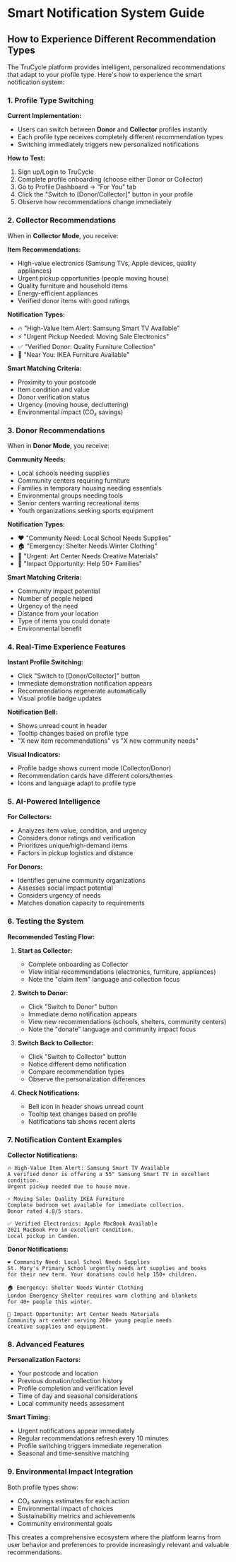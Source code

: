 # Smart Notification System Guide

## How to Experience Different Recommendation Types

The TruCycle platform provides intelligent, personalized recommendations that adapt to your profile type. Here's how to experience the smart notification system:

### 1. Profile Type Switching

**Current Implementation:**
- Users can switch between **Donor** and **Collector** profiles instantly
- Each profile type receives completely different recommendation types
- Switching immediately triggers new personalized notifications

**How to Test:**
1. Sign up/Login to TruCycle
2. Complete profile onboarding (choose either Donor or Collector)
3. Go to Profile Dashboard → "For You" tab
4. Click the "Switch to [Donor/Collector]" button in your profile
5. Observe how recommendations change immediately

### 2. Collector Recommendations

When in **Collector Mode**, you receive:

**Item Recommendations:**
- High-value electronics (Samsung TVs, Apple devices, quality appliances)
- Urgent pickup opportunities (people moving house)
- Quality furniture and household items
- Energy-efficient appliances
- Verified donor items with good ratings

**Notification Types:**
- 🔥 "High-Value Item Alert: Samsung Smart TV Available"
- ⚡ "Urgent Pickup Needed: Moving Sale Electronics"
- ✅ "Verified Donor: Quality Furniture Collection"
- 📍 "Near You: IKEA Furniture Available"

**Smart Matching Criteria:**
- Proximity to your postcode
- Item condition and value
- Donor verification status
- Urgency (moving house, decluttering)
- Environmental impact (CO₂ savings)

### 3. Donor Recommendations

When in **Donor Mode**, you receive:

**Community Needs:**
- Local schools needing supplies
- Community centers requiring furniture
- Families in temporary housing needing essentials
- Environmental groups needing tools
- Senior centers wanting recreational items
- Youth organizations seeking sports equipment

**Notification Types:**
- ❤️ "Community Need: Local School Needs Supplies"
- 🏠 "Emergency: Shelter Needs Winter Clothing"
- 🎨 "Urgent: Art Center Needs Creative Materials"
- 👥 "Impact Opportunity: Help 50+ Families"

**Smart Matching Criteria:**
- Community impact potential
- Number of people helped
- Urgency of the need
- Distance from your location
- Type of items you could donate
- Environmental benefit

### 4. Real-Time Experience Features

**Instant Profile Switching:**
- Click "Switch to [Donor/Collector]" button
- Immediate demonstration notification appears
- Recommendations regenerate automatically
- Visual profile badge updates

**Notification Bell:**
- Shows unread count in header
- Tooltip changes based on profile type
- "X new item recommendations" vs "X new community needs"

**Visual Indicators:**
- Profile badge shows current mode (Collector/Donor)
- Recommendation cards have different colors/themes
- Icons and language adapt to profile type

### 5. AI-Powered Intelligence

**For Collectors:**
- Analyzes item value, condition, and urgency
- Considers donor ratings and verification
- Prioritizes unique/high-demand items
- Factors in pickup logistics and distance

**For Donors:**
- Identifies genuine community organizations
- Assesses social impact potential
- Considers urgency of needs
- Matches donation capacity to requirements

### 6. Testing the System

**Recommended Testing Flow:**
1. **Start as Collector:**
   - Complete onboarding as Collector
   - View initial recommendations (electronics, furniture, appliances)
   - Note the "claim item" language and collection focus

2. **Switch to Donor:**
   - Click "Switch to Donor" button
   - Immediate demo notification appears
   - View new recommendations (schools, shelters, community centers)
   - Note the "donate" language and community impact focus

3. **Switch Back to Collector:**
   - Click "Switch to Collector" button
   - Notice different demo notification
   - Compare recommendation types
   - Observe the personalization differences

4. **Check Notifications:**
   - Bell icon in header shows unread count
   - Tooltip text changes based on profile
   - Notifications tab shows recent alerts

### 7. Notification Content Examples

**Collector Notifications:**
```
🔥 High-Value Item Alert: Samsung Smart TV Available
A verified donor is offering a 55" Samsung Smart TV in excellent condition. 
Urgent pickup needed due to house move.

⚡ Moving Sale: Quality IKEA Furniture
Complete bedroom set available for immediate collection. 
Donor rated 4.8/5 stars.

✅ Verified Electronics: Apple MacBook Available
2021 MacBook Pro in excellent condition. 
Local pickup in Camden.
```

**Donor Notifications:**
```
❤️ Community Need: Local School Needs Supplies
St. Mary's Primary School urgently needs art supplies and books 
for their new term. Your donations could help 150+ children.

🏠 Emergency: Shelter Needs Winter Clothing
London Emergency Shelter requires warm clothing and blankets 
for 40+ people this winter.

🎨 Impact Opportunity: Art Center Needs Materials
Community art center serving 200+ young people needs 
creative supplies and equipment.
```

### 8. Advanced Features

**Personalization Factors:**
- Your postcode and location
- Previous donation/collection history
- Profile completion and verification level
- Time of day and seasonal considerations
- Local community needs assessment

**Smart Timing:**
- Urgent notifications appear immediately
- Regular recommendations refresh every 10 minutes
- Profile switching triggers immediate regeneration
- Seasonal and time-sensitive matching

### 9. Environmental Impact Integration

Both profile types show:
- CO₂ savings estimates for each action
- Environmental impact of choices
- Sustainability metrics and achievements
- Community environmental goals

This creates a comprehensive ecosystem where the platform learns from user behavior and preferences to provide increasingly relevant and valuable recommendations.